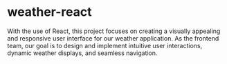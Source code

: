 # weather-react
With the use of React, this project focuses on creating a visually appealing and responsive user interface for our weather application. As the frontend team, our goal is to design and implement intuitive user interactions, dynamic weather displays, and seamless navigation.
